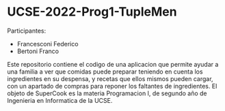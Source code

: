 # UCSE-2022-Prog1-TupleMen
Participantes:
  * Francesconi Federico
  * Bertoni Franco

Este repositorio contiene el codigo de una aplicacion que permite ayudar a una familia a ver que comidas puede preparar teniendo en cuenta los ingredientes en su despensa, y recetas que ellos mismos pueden cargar, con un apartado de compras para reponer los faltantes de ingredientes. El objeto de SuperCook es la materia Programacion I, de segundo año de Ingenieria en Informatica de la UCSE.
